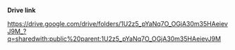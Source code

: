 **Drive link**

https://drive.google.com/drive/folders/1U2z5_pYaNq7O_OGjA30m35HAeievJ9M_?q=sharedwith:public%20parent:1U2z5_pYaNq7O_OGjA30m35HAeievJ9M
